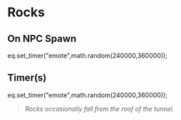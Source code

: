 # Rocks
## On NPC Spawn

eq.set_timer("emote",math.random(240000,360000));
## Timer(s)

eq.set_timer("emote",math.random(240000,360000));

>*Rocks occasionally fall from the roof of the tunnel.*